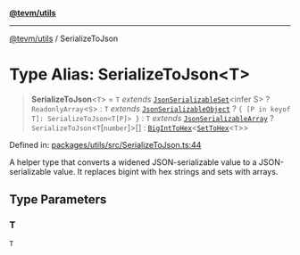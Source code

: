[**@tevm/utils**](../README.md)

***

[@tevm/utils](../globals.md) / SerializeToJson

# Type Alias: SerializeToJson\<T\>

> **SerializeToJson**\<`T`\> = `T` *extends* [`JsonSerializableSet`](JsonSerializableSet.md)\<infer S\> ? `ReadonlyArray`\<`S`\> : `T` *extends* [`JsonSerializableObject`](JsonSerializableObject.md) ? `{ [P in keyof T]: SerializeToJson<T[P]> }` : `T` *extends* [`JsonSerializableArray`](JsonSerializableArray.md) ? `SerializeToJson`\<`T`\[`number`\]\>[] : [`BigIntToHex`](BigIntToHex.md)\<[`SetToHex`](SetToHex.md)\<`T`\>\>

Defined in: [packages/utils/src/SerializeToJson.ts:44](https://github.com/evmts/compiler/blob/main/packages/utils/src/SerializeToJson.ts#L44)

A helper type that converts a widened JSON-serializable value to a JSON-serializable value.
It replaces bigint with hex strings and sets with arrays.

## Type Parameters

### T

`T`
